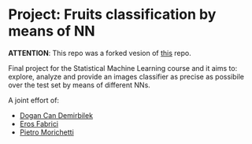 # Project: Fruits classification by means of NN

**ATTENTION**: This repo was a forked vesion of [this](https://github.com/eferos93/sml_project) repo.

Final project for the Statistical Machine Learning course and it aims to: explore, analyze and provide an images classifier as precise as possibile over the test set by means of different NNs.

A joint effort of:    
- [Dogan Can Demirbilek](https://github.com/demirbilek95)  
- [Eros Fabrici](https://github.com/eferos93)  
- [Pietro Morichetti](https://github.com/wilsonjefferson)
